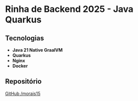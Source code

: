 # Rinha de Backend 2025 - Java Quarkus

## Tecnologias

- **Java 21 Native GraalVM**
- **Quarkus**
- **Nginx**
- **Docker**

## Repositório

[GitHub /morais15](https://github.com/morais15/rinha-backend-2025-quarkus)